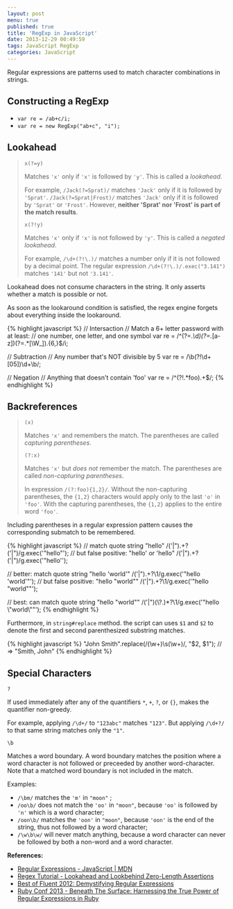 ```yaml
---
layout: post
menu: true
published: true
title: 'RegExp in JavaScript'
date: 2013-12-29 00:49:59
tags: JavaScript RegExp
categories: JavaScript
---
```


Regular expressions are patterns used to match character combinations in strings.

## Constructing a RegExp

- `var re = /ab+c/i;`
- `var re = new RegExp("ab+c", "i");`

## Lookahead

> `x(?=y)`
>
> Matches `'x'` only if `'x'` is followed by `'y'`. This is called a _lookahead_.
>
> For example, `/Jack(?=Sprat)/` matches `'Jack'` only if it is followed by `'Sprat'`.
> `/Jack(?=Sprat|Frost)/` matches `'Jack'` only if it is followed by `'Sprat'` or `'Frost'`.
> However, **neither 'Sprat' nor 'Frost' is part of the match results**.
>
> `x(?!y)`
>
> Matches `'x'` only if `'x'` is not followed by `'y'`. This is called a _negated lookahead_.
>
> For example, `/\d+(?!\.)/` matches a number only if it is not followed by a decimal point.
> The regular expression `/\d+(?!\.)/.exec("3.141")` matches `'141'` but not `'3.141'`.

Lookahead does not consume characters in the string.  It only asserts whether
a match is possible or not.

As soon as the lookaround condition is satisfied, the regex engine forgets about
everything inside the lookaround.

{% highlight javascript %}
// Intersaction
// Match a 6+ letter password with at least:
// one number, one letter, and one symbol
var re = /^(?=.*\d)(?=.*[a-z])(?=.*[\W_]).{6,}$/i;

// Subtraction
// Any number that's NOT divisible by 5
var re = /\b(?!\d+[05])\d+\b/;

// Negation
// Anything that doesn't contain 'foo'
var re = /^(?!.*foo).+$/;
{% endhighlight %}

## Backreferences

> `(x)`
>
> Matches `'x'` and remembers the match. The parentheses are called _capturing parentheses_.
>
> `(?:x)`
>
> Matches `'x'` but _does not_ remember the match. The parentheses are called
> _non-capturing parentheses_.
>
> In expression `/(?:foo){1,2}/`. Without the non-capturing parentheses, the
> `{1,2}` characters would apply only to the last `'o'` in `'foo'`.
> With the capturing parentheses, the `{1,2}` applies to the entire word `'foo'`.

Including parentheses in a regular expression pattern causes the corresponding submatch to be remembered.

{% highlight javascript %}
// match quote string "hello"
/('|").+?('|")/g.exec('"hello"');
// but false positive: "hello' or 'hello"
/('|").+?('|")/g.exec('"hello\'');

// better: match quote string "hello 'world'"
/('|").+?\1/g.exec('"hello \'world\'"');
// but false positive: "hello \"world\""
/('|").+?\1/g.exec('"hello "world""');

// best: can match quote string "hello \"world\""
/('|")(\\?.)*?\1/g.exec('"hello \\"world\\""');
{% endhighlight %}

Furthermore, in `string#replace` method. the script can uses `$1` and `$2`
to denote the first and second parenthesized substring matches.

{% highlight javascript %}
"John Smith".replace(/(\w+)\s(\w+)/, "$2, $1");
// => "Smith, John"
{% endhighlight %}

## Special Characters

`?`

If used immediately after any of the quantifiers `*`, `+`, `?`, or `{}`,
makes the quantifier non-greedy.

For example, applying `/\d+/` to `"123abc"` matches `"123"`.
But applying `/\d+?/` to that same string matches only the `"1"`.

`\b`

Matches a word boundary. A word boundary matches the position where a word
character is not followed or preceeded by another word-character.
Note that a matched word boundary is not included in the match.

Examples:

- `/\bm/` matches the `'m'` in `"moon"` ;
- `/oo\b/` does not match the `'oo'` in `"moon"`, because `'oo'` is followed by `'n'` which is a word character;
- `/oon\b/` matches the `'oon'` in `"moon"`, because `'oon'` is the end of the string, thus not followed by a word character;
- `/\w\b\w/` will never match anything, because a word character can never be followed by both a non-word and a word character.

**References:**

- [Regular Expressions - JavaScript | MDN](https://developer.mozilla.org/en/docs/Web/JavaScript/Guide/Regular_Expressions)
- [Regex Tutorial - Lookahead and Lookbehind Zero-Length Assertions](http://www.regular-expressions.info/lookaround.html)
- [Best of Fluent 2012: Demystifying Regular Expressions](http://www.youtube.com/watch?v=EkluES9Rvak)
- [Ruby Conf 2013 - Beneath The Surface: Harnessing the True Power of Regular Expressions in Ruby](http://www.youtube.com/watch?v=JfwS4ibJFDw&list=WL2C5B38F754406DB8)
